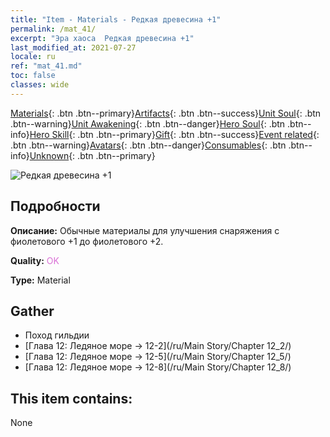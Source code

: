 ```yaml
---
title: "Item - Materials - Редкая древесина +1"
permalink: /mat_41/
excerpt: "Эра хаоса  Редкая древесина +1"
last_modified_at: 2021-07-27
locale: ru
ref: "mat_41.md"
toc: false
classes: wide
---
```

 [Materials](/ItemsRU/){: .btn .btn--primary}[Artifacts](/ItemsRU/Artifacts/){: .btn .btn--success}[Unit Soul](/ItemsRU/UnitSoul/){: .btn .btn--warning}[Unit Awakening](/ItemsRU/UnitAwakening/){: .btn .btn--danger}[Hero Soul](/ItemsRU/HeroSoul/){: .btn .btn--info}[Hero Skill](/ItemsRU/HeroSkill/){: .btn .btn--primary}[Gift](/ItemsRU/Gift/){: .btn .btn--success}[Event related](/ItemsRU/Events/){: .btn .btn--warning}[Avatars](/ItemsRU/Avatars/){: .btn .btn--danger}[Consumables](/ItemsRU/Consumables/){: .btn .btn--info}[Unknown](/ItemsRU/Unknown/){: .btn .btn--primary}

 ![Редкая древесина +1](/images/t/i_cailiao_mucai2.png)

## Подробности
 **Описание:** Обычные материалы для улучшения снаряжения c фиолетового +1 до фиолетового +2.

 **Quality:** <span style="color: #DA70D6">OK</span>

 **Type:** Material

## Gather

*    Поход гильдии 
*    [Глава 12: Ледяное море -> 12-2](/ru/Main Story/Chapter 12_2/) 
*    [Глава 12: Ледяное море -> 12-5](/ru/Main Story/Chapter 12_5/) 
*    [Глава 12: Ледяное море -> 12-8](/ru/Main Story/Chapter 12_8/) 

## This item contains:

  None

